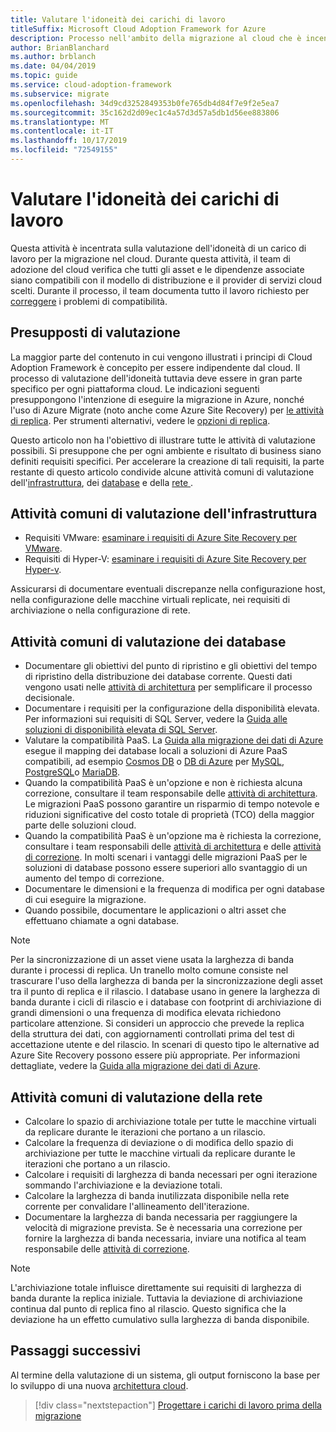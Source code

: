 ```yaml
---
title: Valutare l'idoneità dei carichi di lavoro
titleSuffix: Microsoft Cloud Adoption Framework for Azure
description: Processo nell'ambito della migrazione al cloud che è incentrato sulle attività di migrazione dei carichi di lavoro nel cloud.
author: BrianBlanchard
ms.author: brblanch
ms.date: 04/04/2019
ms.topic: guide
ms.service: cloud-adoption-framework
ms.subservice: migrate
ms.openlocfilehash: 34d9cd3252849353b0fe765db4d84f7e9f2e5ea7
ms.sourcegitcommit: 35c162d2d09ec1c4a57d3d57a5db1d56ee883806
ms.translationtype: MT
ms.contentlocale: it-IT
ms.lasthandoff: 10/17/2019
ms.locfileid: "72549155"
---
```

# <a name="evaluate-workload-readiness"></a>Valutare l'idoneità dei carichi di lavoro

Questa attività è incentrata sulla valutazione dell'idoneità di un carico di lavoro per la migrazione nel cloud. Durante questa attività, il team di adozione del cloud verifica che tutti gli asset e le dipendenze associate siano compatibili con il modello di distribuzione e il provider di servizi cloud scelti. Durante il processo, il team documenta tutto il lavoro richiesto per [correggere](../migrate/remediate.md) i problemi di compatibilità.

## <a name="evaluation-assumptions"></a>Presupposti di valutazione

La maggior parte del contenuto in cui vengono illustrati i principi di Cloud Adoption Framework è concepito per essere indipendente dal cloud. Il processo di valutazione dell'idoneità tuttavia deve essere in gran parte specifico per ogni piattaforma cloud. Le indicazioni seguenti presuppongono l'intenzione di eseguire la migrazione in Azure, nonché l'uso di Azure Migrate (noto anche come Azure Site Recovery) per [le attività di replica](../migrate/replicate.md). Per strumenti alternativi, vedere le [opzioni di replica](../migrate/replicate-options.md).

Questo articolo non ha l'obiettivo di illustrare tutte le attività di valutazione possibili. Si presuppone che per ogni ambiente e risultato di business siano definiti requisiti specifici. Per accelerare la creazione di tali requisiti, la parte restante di questo articolo condivide alcune attività comuni di valutazione dell'[infrastruttura](#common-infrastructure-evaluation-activities), dei [database](#common-database-evaluation-activities) e della [rete ](#common-network-evaluation-activities).

## <a name="common-infrastructure-evaluation-activities"></a>Attività comuni di valutazione dell'infrastruttura

- Requisiti VMware: [esaminare i requisiti di Azure Site Recovery per VMware](https://docs.microsoft.com/azure/site-recovery/vmware-physical-azure-support-matrix).
- Requisiti di Hyper-V: [esaminare i requisiti di Azure Site Recovery per Hyper-v](https://docs.microsoft.com/azure/site-recovery/hyper-v-azure-support-matrix).

Assicurarsi di documentare eventuali discrepanze nella configurazione host, nella configurazione delle macchine virtuali replicate, nei requisiti di archiviazione o nella configurazione di rete.

## <a name="common-database-evaluation-activities"></a>Attività comuni di valutazione dei database

- Documentare gli obiettivi del punto di ripristino e gli obiettivi del tempo di ripristino della distribuzione dei database corrente. Questi dati vengono usati nelle [attività di architettura](./architect.md) per semplificare il processo decisionale.
- Documentare i requisiti per la configurazione della disponibilità elevata. Per informazioni sui requisiti di SQL Server, vedere la [Guida alle soluzioni di disponibilità elevata di SQL Server](https://docs.microsoft.com/sql/sql-server/failover-clusters/high-availability-solutions-sql-server).
- Valutare la compatibilità PaaS. La [Guida alla migrazione dei dati di Azure](https://datamigration.microsoft.com) esegue il mapping dei database locali a soluzioni di Azure PaaS compatibili, ad esempio [Cosmos DB](https://docs.microsoft.com/azure/cosmos-db) o [DB di Azure](https://docs.microsoft.com/azure/sql-database) per [MySQL](https://docs.microsoft.com/azure/mysql), [PostgreSQL](https://docs.microsoft.com/azure/postgresql)o [MariaDB](https://docs.microsoft.com/azure/mariadb).
- Quando la compatibilità PaaS è un'opzione e non è richiesta alcuna correzione, consultare il team responsabile delle [attività di architettura](./architect.md). Le migrazioni PaaS possono garantire un risparmio di tempo notevole e riduzioni significative del costo totale di proprietà (TCO) della maggior parte delle soluzioni cloud.
- Quando la compatibilità PaaS è un'opzione ma è richiesta la correzione, consultare i team responsabili delle [attività di architettura](./architect.md) e delle [attività di correzione](../migrate/remediate.md). In molti scenari i vantaggi delle migrazioni PaaS per le soluzioni di database possono essere superiori allo svantaggio di un aumento del tempo di correzione.
- Documentare le dimensioni e la frequenza di modifica per ogni database di cui eseguire la migrazione.
- Quando possibile, documentare le applicazioni o altri asset che effettuano chiamate a ogni database.

> [!NOTE]
> Per la sincronizzazione di un asset viene usata la larghezza di banda durante i processi di replica. Un tranello molto comune consiste nel trascurare l'uso della larghezza di banda per la sincronizzazione degli asset tra il punto di replica e il rilascio. I database usano in genere la larghezza di banda durante i cicli di rilascio e i database con footprint di archiviazione di grandi dimensioni o una frequenza di modifica elevata richiedono particolare attenzione. Si consideri un approccio che prevede la replica della struttura dei dati, con aggiornamenti controllati prima del test di accettazione utente e del rilascio. In scenari di questo tipo le alternative ad Azure Site Recovery possono essere più appropriate. Per informazioni dettagliate, vedere la [Guida alla migrazione dei dati di Azure](https://datamigration.microsoft.com).

## <a name="common-network-evaluation-activities"></a>Attività comuni di valutazione della rete

- Calcolare lo spazio di archiviazione totale per tutte le macchine virtuali da replicare durante le iterazioni che portano a un rilascio.
- Calcolare la frequenza di deviazione o di modifica dello spazio di archiviazione per tutte le macchine virtuali da replicare durante le iterazioni che portano a un rilascio.
- Calcolare i requisiti di larghezza di banda necessari per ogni iterazione sommando l'archiviazione e la deviazione totali.
- Calcolare la larghezza di banda inutilizzata disponibile nella rete corrente per convalidare l'allineamento dell'iterazione.
- Documentare la larghezza di banda necessaria per raggiungere la velocità di migrazione prevista. Se è necessaria una correzione per fornire la larghezza di banda necessaria, inviare una notifica al team responsabile delle [attività di correzione](../migrate/remediate.md).

> [!NOTE]
> L'archiviazione totale influisce direttamente sui requisiti di larghezza di banda durante la replica iniziale. Tuttavia la deviazione di archiviazione continua dal punto di replica fino al rilascio. Questo significa che la deviazione ha un effetto cumulativo sulla larghezza di banda disponibile.

## <a name="next-steps"></a>Passaggi successivi

Al termine della valutazione di un sistema, gli output forniscono la base per lo sviluppo di una nuova [architettura cloud](./architect.md).

> [!div class="nextstepaction"]
> [Progettare i carichi di lavoro prima della migrazione](./architect.md)
